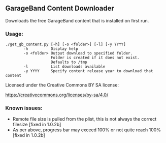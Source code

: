 ## GarageBand Content Downloader

Downloads the free GarageBand content that is installed on first run.

### Usage:
```
./get_gb_content.py [-h] [-o <folder>] [-l] [-y YYYY]
        -h          Display help
        -o <folder> Output download to specified folder.
                    Folder is created if it does not exist.
                    Defaults to /tmp
        -l          List downloads available
        -y YYYY     Specify content release year to download that content
```
Licensed under the Creative Commons BY SA license:

https://creativecommons.org/licenses/by-sa/4.0/


### Known issues:
- Remote file size is pulled from the plist, this is not always the correct filesize [fixed in 1.0.2b]
- As per above, progress bar may exceed 100% or not quite reach 100% [fixed in 1.0.2b]
